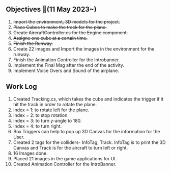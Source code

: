 ## Objectives  :notebook_with_decorative_cover:(11 May 2023~)

1. ~~Import the environment, 3D models for the project.~~
2. ~~Place Cubes to make the track for the plane.~~
3. ~~Create AircraftController.cs for the Engine component.~~
4. ~~Assigne one cube at a certain time.~~
5. ~~Finish the Runway.~~
6. Create 22 images and Import the images in the environment for the runway.
7. Finish the Animation Controller for the Introbanner.
8. Implement the Final Msg after the end of the activity.
9. Implement Voice Overs and Sound of the airplane.

## Work Log
1. Created Tracking.cs, which takes the cube and indicates the trigger if it hit the track in order to rotate the plane.
2. index = 1: to rotate left for the plane.
3. index = 2: to stop rotation.
4. index = 3: to turn y-angle to 180.
5. index = 4: to turn right.
6. Box Triggers can help to pop up 3D Canvas for the information for the User.
7. Created 2 tags for the colliders- InfoTag, Track. InfoTag is to print the 3D Canvas and Track is for the aircraft to turn left or right.
8. 16 Images done.
9. Placed 21 images in the game applications for UI.
10. Created Animation Controller for the IntroBanner.
